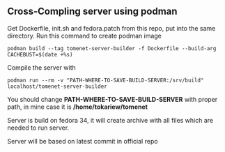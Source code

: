 ## Cross-Compling server using podman

Get Dockerfile, init.sh and fedora.patch from this repo, put into the same directory.
Run this command to create podman image

```
podman build --tag tomenet-server-builder -f Dockerfile --build-arg CACHEBUST=$(date +%s)
```

Compile the server with

```
podman run --rm -v "PATH-WHERE-TO-SAVE-BUILD-SERVER:/srv/build" localhost/tomenet-server-builder
```

You should change **PATH-WHERE-TO-SAVE-BUILD-SERVER** with proper path, in mine case it is **/home/tokariew/tomenet**

Server is build on fedora 34, it will create archive with all files which are
needed to run server.

Server will be based on latest commit in official repo
